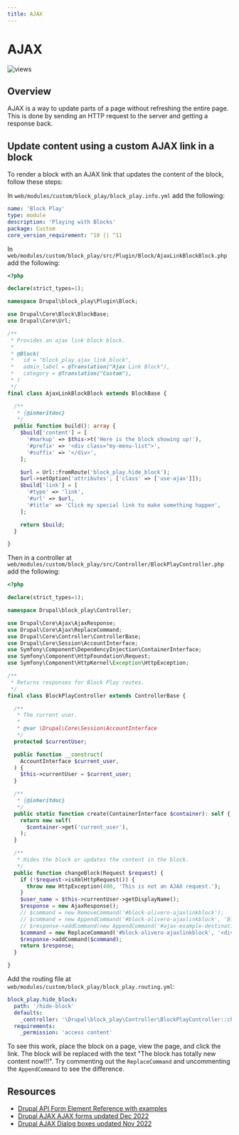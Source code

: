 ```yaml
---
title: AJAX
---
```


# AJAX
![views](https://api.visitor.plantree.me/visitor-badge/pv?label=views&color=informational&namespace=d9book&key=ajax.md)

## Overview

AJAX is a way to update parts of a page without refreshing the entire page.  This is done by sending an HTTP request to the server and getting a response back.


## Update content using a custom AJAX link in a block
To render a block with an AJAX link that updates the content of the block, follow these steps:

In `web/modules/custom/block_play/block_play.info.yml` add the following:

```yaml
name: 'Block Play'
type: module
description: 'Playing with Blocks'
package: Custom
core_version_requirement: ^10 || ^11
```

In `web/modules/custom/block_play/src/Plugin/Block/AjaxLinkBlockBlock.php` add the following:

```php
<?php

declare(strict_types=1);

namespace Drupal\block_play\Plugin\Block;

use Drupal\Core\Block\BlockBase;
use Drupal\Core\Url;

/**
 * Provides an ajax link block block.
 *
 * @Block(
 *   id = "block_play_ajax_link_block",
 *   admin_label = @Translation("Ajax Link Block"),
 *   category = @Translation("Custom"),
 * )
 */
final class AjaxLinkBlockBlock extends BlockBase {

  /**
   * {@inheritdoc}
   */
  public function build(): array {
    $build['content'] = [
      '#markup' => $this->t('Here is the block showing up!'),
      '#prefix' => '<div class="my-menu-list">',
      '#suffix' => '</div>',
    ];

    $url = Url::fromRoute('block_play.hide_block');
    $url->setOption('attributes', ['class' => ['use-ajax']]);
    $build['link'] = [
      '#type' => 'link',
      '#url' => $url,
      '#title' => 'Click my special link to make something happen',
    ];

    return $build;
  }

}
```
Then in a controller at `web/modules/custom/block_play/src/Controller/BlockPlayController.php` add the following:

```php
<?php

declare(strict_types=1);

namespace Drupal\block_play\Controller;

use Drupal\Core\Ajax\AjaxResponse;
use Drupal\Core\Ajax\ReplaceCommand;
use Drupal\Core\Controller\ControllerBase;
use Drupal\Core\Session\AccountInterface;
use Symfony\Component\DependencyInjection\ContainerInterface;
use Symfony\Component\HttpFoundation\Request;
use Symfony\Component\HttpKernel\Exception\HttpException;

/**
 * Returns responses for Block Play routes.
 */
final class BlockPlayController extends ControllerBase {

  /**
   * The current user.
   *
   * @var \Drupal\Core\Session\AccountInterface
   */
  protected $currentUser;

  public function __construct(
    AccountInterface $current_user,
  ) {
    $this->currentUser = $current_user;
  }

  /**
   * {@inheritdoc}
   */
  public static function create(ContainerInterface $container): self {
    return new self(
      $container->get('current_user'),
    );
  }

  /**
   * Hides the block or updates the content in the block.
   */
  public function changeBlock(Request $request) {
    if (!$request->isXmlHttpRequest()) {
      throw new HttpException(400, 'This is not an AJAX request.');
    }
    $user_name = $this->currentUser->getDisplayName();
    $response = new AjaxResponse();
    // $command = new RemoveCommand('#block-olivero-ajaxlinkblock');
    // $command = new AppendCommand('#block-olivero-ajaxlinkblock', 'Block hidden - or is it?');
    // $response->addCommand(new AppendCommand('#ajax-example-destination-div', 'Block hidden'));
    $command = new ReplaceCommand('#block-olivero-ajaxlinkblock', '<div>The block has totally new content now!!!' . $user_name . ' </div>');
    $response->addCommand($command);
    return $response;
  }

}
```
Add the routing file at `web/modules/custom/block_play/block_play.routing.yml`:

```yaml
block_play.hide_block:
  path: '/hide-block'
  defaults:
    _controller: '\Drupal\block_play\Controller\BlockPlayController::changeBlock'
  requirements:
    _permission: 'access content'
```


To see this work, place the block on a page, view the page, and click the link.  The block will be replaced with the text "The block has totally new content now!!!".  Try commenting out the `ReplaceCommand` and uncommenting the `AppendCommand` to see the difference.


## Resources
- [Drupal API Form Element Reference with examples](https://api.drupal.org/api/drupal/elements/10)
- [Drupal AJAX AJAX forms updated Dec 2022](https://www.drupal.org/docs/8/api/javascript-api/ajax-forms)
- [Drupal AJAX Dialog boxes updated Nov 2022](https://www.drupal.org/docs/drupal-apis/ajax-api/ajax-dialog-boxes)
